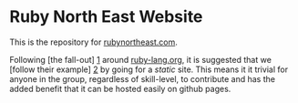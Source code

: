 # Ruby North East Website

This is the repository for [rubynortheast.com](rubynortheast.com).

Following [the fall-out] [1] around [ruby-lang.org](http://www.ruby-lang.org), it is suggested that we [follow their example] [2] by going for a *static* site. This means it it trivial for anyone in the group, regardless of skill-level, to contribute and has the added benefit that it can be hosted easily on github pages.

[1]: http://www.rubyinside.com/official-ruby-site-not-so-good-5248.html "The Official Ruby Site Is Proudly Maintained by No-One"
[2]: http://tech.hugr.fr/blog/2011/09/03/updates-on-the-ruby-lang-org-overhaul/ "Updates on the ruby-lang.org overhaul"
